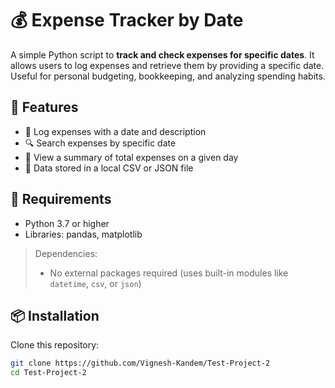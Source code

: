 # 💰 Expense Tracker by Date

A simple Python script to **track and check expenses for specific dates**. It allows users to log expenses and retrieve them by providing a specific date. Useful for personal budgeting, bookkeeping, and analyzing spending habits.

## 📌 Features

- 📅 Log expenses with a date and description
- 🔍 Search expenses by specific date
- 🧾 View a summary of total expenses on a given day
- 💾 Data stored in a local CSV or JSON file

## 🧰 Requirements

- Python 3.7 or higher
- Libraries: pandas, matplotlib

> Dependencies:
> - No external packages required (uses built-in modules like `datetime`, `csv`, or `json`)

## 📦 Installation

Clone this repository:

```bash
git clone https://github.com/Vignesh-Kandem/Test-Project-2
cd Test-Project-2
